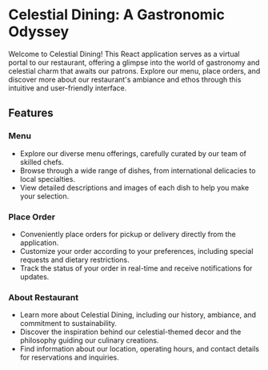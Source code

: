 # Celestial Dining: A Gastronomic Odyssey

Welcome to Celestial Dining! This React application serves as a virtual portal to our restaurant, offering a glimpse into the world of gastronomy and celestial charm that awaits our patrons. Explore our menu, place orders, and discover more about our restaurant's ambiance and ethos through this intuitive and user-friendly interface.

## Features

### Menu
- Explore our diverse menu offerings, carefully curated by our team of skilled chefs.
- Browse through a wide range of dishes, from international delicacies to local specialties.
- View detailed descriptions and images of each dish to help you make your selection.

### Place Order
- Conveniently place orders for pickup or delivery directly from the application.
- Customize your order according to your preferences, including special requests and dietary restrictions.
- Track the status of your order in real-time and receive notifications for updates.

### About Restaurant
- Learn more about Celestial Dining, including our history, ambiance, and commitment to sustainability.
- Discover the inspiration behind our celestial-themed decor and the philosophy guiding our culinary creations.
- Find information about our location, operating hours, and contact details for reservations and inquiries.

